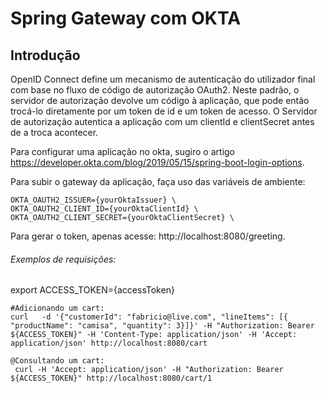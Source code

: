 # Spring Gateway com OKTA

## Introdução

OpenID Connect define um mecanismo de autenticação do utilizador final com base no fluxo de código de autorização OAuth2. Neste padrão, o servidor de autorização devolve um código à aplicação, que pode então trocá-lo diretamente por um token de id e um token de acesso. O Servidor de autorização autentica a aplicação com um clientId e clientSecret antes de a troca acontecer.

Para configurar uma aplicação no okta, sugiro o artigo https://developer.okta.com/blog/2019/05/15/spring-boot-login-options.

Para subir o gateway da aplicação, faça uso das variáveis de ambiente:

```
OKTA_OAUTH2_ISSUER={yourOktaIssuer} \
OKTA_OAUTH2_CLIENT_ID={yourOktaClientId} \
OKTA_OAUTH2_CLIENT_SECRET={yourOktaClientSecret} \
```

Para gerar o token, apenas acesse: http://localhost:8080/greeting.

###### Exemplos de requisições:

export ACCESS_TOKEN={accessToken}
``` 
#Adicionando um cart:
curl   -d '{"customerId": "fabricio@live.com", "lineItems": [{ "productName": "camisa", "quantity": 3}]}' -H "Authorization: Bearer ${ACCESS_TOKEN}" -H 'Content-Type: application/json' -H 'Accept: application/json' http://localhost:8080/cart

@Consultando um cart:
 curl -H 'Accept: application/json' -H "Authorization: Bearer ${ACCESS_TOKEN}" http://localhost:8080/cart/1
``` 
